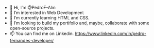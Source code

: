 - 👋 Hi, I’m @PedroF-Alm
- 👀 I’m interested in Web Development
- 🌱 I’m currently learning HTML and CSS. 
- 💞️ I’m looking to build my portifolio and, maybe, collaborate with some open-source projects.
- 📫 You can find me on Linkedin. https://www.linkedin.com/in/pedro-fernandes-developer/

<!---
PedroF-Alm/PedroF-Alm is a ✨ special ✨ repository because its `README.md` (this file) appears on your GitHub profile.
You can click the Preview link to take a look at your changes.
--->
